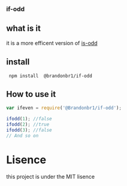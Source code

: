 ### if-odd

## what is it
it is a  more efficent version of [is-odd](https://github.com/samuelmarina/is-odd/)

## install
` npm install  @brandonbr1/if-odd`

## How to use it
```js
var ifeven = require('@Brandonbr1/if-odd');

ifodd(1); //false
ifodd(2); //true
ifodd(3); //false
// And so on
```

# Lisence 
this project is under the MIT lisence
